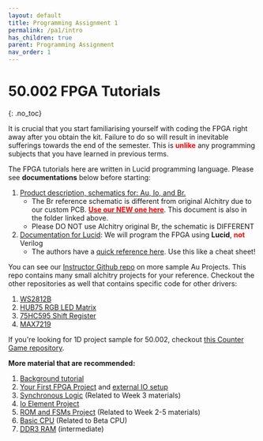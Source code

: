 ```yaml
---
layout: default
title: Programming Assignment 1
permalink: /pa1/intro
has_children: true
parent: Programming Assignment
nav_order: 1
---
```


# 50.002 FPGA Tutorials
{: .no_toc}

It is crucial that you start familiarising yourself with coding the FPGA right away after you obtain the kit. Failure to do so will result in inevitable sufferings towards the end of the semester. This is <span style="color:red; font-weight: bold;">unlike</span> any programming subjects that you have learned in previous terms.

The FPGA tutorials here are written in Lucid programming language. Please see **documentations** below before starting:
1. [Product description, schematics for: Au, Io, and Br. ](https://drive.google.com/drive/folders/1p8nP67o50hCzpcxhIxo2FYi0QfdDwFc2?usp=sharing)
   * The Br reference schematic is different from original Alchitry due to our custom PCB. [<span style="color:red; font-weight: bold;">Use our NEW one here</span>](https://drive.google.com/file/d/1T3Vth8YpqDq1iOcPEW6TWjwVH0-h-59C/view?usp=sharing). This document is also in the folder linked above. 
   * Please DO NOT use Alchitry original Br, the schematic is DIFFERENT
2. [Documentation for Lucid](https://drive.google.com/file/d/1QTdpkAp4nvukr1wNFe2W0YeYBmvZY1Am/view?usp=sharing): We will program the FPGA using **Lucid**, <span style="color:red; font-weight: bold;">not</span> Verilog
   * The authors have a [quick reference here](https://alchitry.com/lucid-reference). Use this like a cheat sheet!


You can see our [Instructor Github repo](https://github.com/natalieagus/SampleAlchitryProjects) on more sample Au Projects. This repo contains many small alchitry projects for your reference. Checkout the other repositories as well that contains specific code for other drivers:

1. [WS2812B](https://github.com/natalieagus/ws2812b)
2. [HUB75 RGB LED Matrix](https://github.com/natalieagus/rgbledmatrix)
3. [75HC595 Shift Register](https://github.com/natalieagus/74hc595)
4. [MAX7219](https://github.com/natalieagus/max7219)

If you're looking for 1D project sample for 50.002, checkout [this Counter Game repository](https://github.com/natalieagus/counter-game).


**More material that are recommended:**
1. [Background tutorial](https://alchitry.com/background)
2. [Your First FPGA Project](https://alchitry.com/your-first-fpga-project) and [external IO setup](https://learn.sparkfun.com/tutorials/external-io-and-metastability/all) 
3. [Synchronous Logic](https://alchitry.com/synchronous-logic) (Related to Week 3 materials)
4. [Io Element Project](https://alchitry.com/io-element)
5. [ROM and FSMs Project](https://alchitry.com/roms-and-fsms) (Related to Week 2-5 materials)
6. [Basic CPU](https://alchitry.com/hello-your_name_here)  (Related to Beta CPU)
7. [DDR3 RAM](https://alchitry.com/ddr3-memory) (intermediate) 